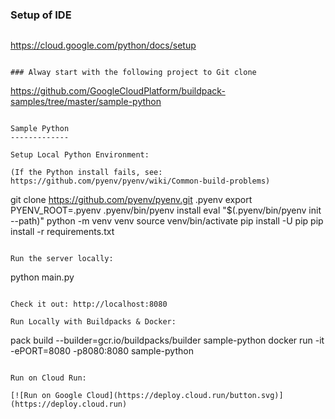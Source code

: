 
### Setup of IDE
```

```
https://cloud.google.com/python/docs/setup
```

### Alway start with the following project to Git clone

```
https://github.com/GoogleCloudPlatform/buildpack-samples/tree/master/sample-python
```

Sample Python
-------------

Setup Local Python Environment:

(If the Python install fails, see: https://github.com/pyenv/pyenv/wiki/Common-build-problems)

```
git clone https://github.com/pyenv/pyenv.git .pyenv
export PYENV_ROOT=.pyenv
.pyenv/bin/pyenv install
eval "$(.pyenv/bin/pyenv init --path)"
python -m venv venv
source venv/bin/activate
pip install -U pip
pip install -r requirements.txt
```

Run the server locally:
```
python main.py
```

Check it out: http://localhost:8080

Run Locally with Buildpacks & Docker:
```
pack build --builder=gcr.io/buildpacks/builder sample-python
docker run -it -ePORT=8080 -p8080:8080 sample-python
```

Run on Cloud Run:

[![Run on Google Cloud](https://deploy.cloud.run/button.svg)](https://deploy.cloud.run)
